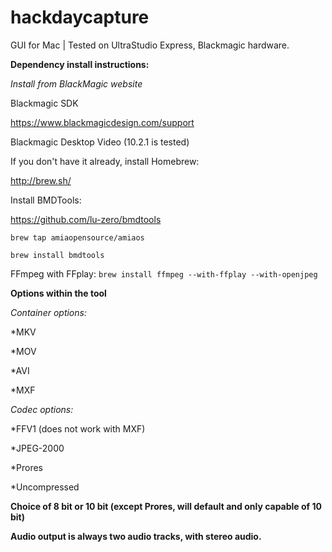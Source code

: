 hackdaycapture
==============
GUI for Mac | Tested on UltraStudio Express, Blackmagic hardware. 

__Dependency install instructions:__

_Install from BlackMagic website_

Blackmagic SDK

https://www.blackmagicdesign.com/support

Blackmagic Desktop Video (10.2.1 is tested)


If you don't have it already, install Homebrew:

http://brew.sh/

Install BMDTools:

https://github.com/lu-zero/bmdtools

`brew tap amiaopensource/amiaos`

`brew install bmdtools` 

FFmpeg with FFplay:
`brew install ffmpeg --with-ffplay --with-openjpeg`

__Options within the tool__

_Container options:_

*MKV

*MOV

*AVI

*MXF

_Codec options:_

*FFV1 (does not work with MXF)

*JPEG-2000

*Prores

*Uncompressed 

__Choice of 8 bit or 10 bit (except Prores, will default and only capable of 10 bit)__

__Audio output is always two audio tracks, with stereo audio.__

